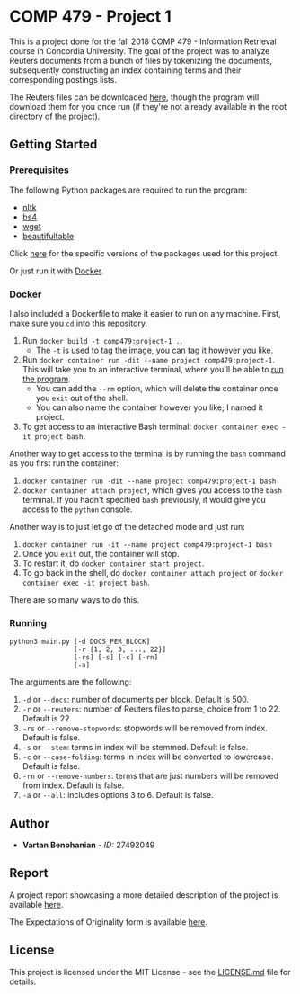 # COMP 479 - Project 1

This is a project done for the fall 2018 COMP 479 - Information Retrieval course in Concordia University. The goal of the project was to analyze Reuters documents from a bunch of files by tokenizing the documents, subsequently constructing an index containing terms and their corresponding postings lists.

The Reuters files can be downloaded [here](http://www.daviddlewis.com/resources/testcollections/reuters21578/), though the program will download them for you once run (if they're not already available in the root directory of the project).

## Getting Started

### Prerequisites

The following Python packages are required to run the program:

- [nltk](https://pypi.org/project/nltk/)
- [bs4](https://pypi.org/project/beautifulsoup4/)
- [wget](https://pypi.org/project/wget/)
- [beautifultable](https://pypi.org/project/beautifultable/)

Click [here](requirements.txt) for the specific versions of the packages used for this project.

Or just run it with [Docker](#docker).

### Docker

I also included a Dockerfile to make it easier to run on any machine. First, make sure you `cd` into this repository.

1. Run `docker build -t comp479:project-1 .`.
    - The `-t` is used to tag the image, you can tag it however you like.
2. Run `docker container run -dit --name project comp479:project-1`. This will take you to an interactive terminal, where you'll be able to [run the program](#running).
    - You can add the `--rm` option, which will delete the container once you `exit` out of the shell.
    - You can also name the container however you like; I named it project.
3. To get access to an interactive Bash terminal: `docker container exec -it project bash`.

Another way to get access to the terminal is by running the `bash` command as you first run the container:

1. `docker container run -dit --name project comp479:project-1 bash`
2. `docker container attach project`, which gives you access to the `bash` terminal. If you hadn't specified `bash` previously, it would give you access to the `python` console.

Another way is to just let go of the detached mode and just run:

1. `docker container run -it --name project comp479:project-1 bash`
2. Once you `exit` out, the container will stop.
3. To restart it, do `docker container start project`.
4. To go back in the shell, do `docker container attach project` or `docker container exec -it project bash`.

There are so many ways to do this.

### Running

```
python3 main.py [-d DOCS_PER_BLOCK]
                [-r {1, 2, 3, ..., 22}]
                [-rs] [-s] [-c] [-rn]
                [-a]
```

The arguments are the following:

1. `-d` or `--docs`: number of documents per block. Default is 500.
2. `-r` or `--reuters`: number of Reuters files to parse, choice from 1 to 22. Default is 22.
3. `-rs` or `--remove-stopwords`: stopwords will be removed from index. Default is false.
4. `-s` or `--stem`: terms in index will be stemmed. Default is false.
5. `-c` or `--case-folding`: terms in index will be converted to lowercase. Default is false.
6. `-rn` or `--remove-numbers`: terms that are just numbers will be removed from index. Default is false.
7. `-a` or `--all`: includes options 3 to 6. Default is false.

## Author

- **Vartan Benohanian** - *ID:* 27492049

## Report

A project report showcasing a more detailed description of the project is available [here](Project%20Report.pdf).

The Expectations of Originality form is available [here](Expectations%20of%20Originality.pdf).

## License

This project is licensed under the MIT License - see the [LICENSE.md](LICENSE.md) file for details.

